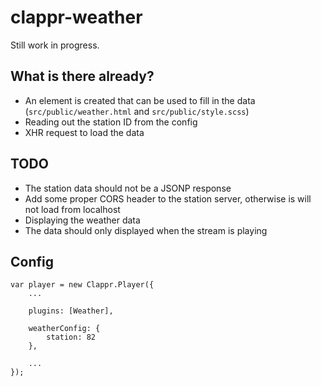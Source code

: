 # clappr-weather

Still work in progress.

## What is there already?

- An element is created that can be used to fill in the data (`src/public/weather.html` and `src/public/style.scss`)
- Reading out the station ID from the config
- XHR request to load the data

## TODO

- The station data should not be a JSONP response
- Add some proper CORS header to the station server, otherwise is will not load from localhost
- Displaying the weather data
- The data should only displayed when the stream is playing

## Config

```
var player = new Clappr.Player({
	...

	plugins: [Weather],

	weatherConfig: {
		station: 82
	},

	...
});
```
